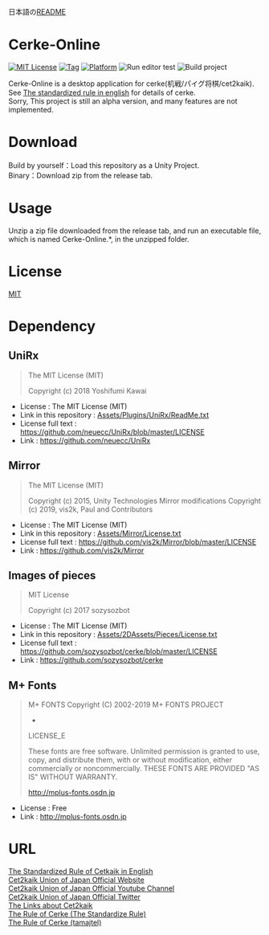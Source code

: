 日本語の[README](README.md)
# Cerke-Online
[![MIT License](https://img.shields.io/github/license/azarashi2931/Cerke-Online)](LICENSE)
[![Tag](https://img.shields.io/github/v/tag/azarashi2931/Cerke-Online)](../../releases)
[![Platform](https://img.shields.io/badge/platform-win--32%20|%20win--64%20|%20linux--64%20|%20osx--64-brightgreen)](LICENSE)
![Run editor test](https://github.com/azarashi2931/Cerke-Online/workflows/Run%20editor%20test/badge.svg?branch=master)
![Build project](https://github.com/azarashi2931/Cerke-Online/workflows/Build%20project/badge.svg?branch=master)
  
Cerke-Online is a desktop application for cerke(机戦/パイグ将棋/cet2kaik).  
See [The standardized rule in english](https://sites.google.com/view/cet2kaik/the-standardized-rule-in-english?authuser=0) for details of cerke.  
Sorry, This project is still an alpha version, and many features are not implemented.

# Download
Build by yourself：Load this repository as a Unity Project.  
Binary：Download zip from the release tab.  

# Usage
Unzip a zip file downloaded from the release tab, and run an executable file, which is named Cerke-Online.*, in the unzipped folder.  

# License
[MIT](LICENSE)

# Dependency
## UniRx
>The MIT License (MIT)
>
>Copyright (c) 2018 Yoshifumi Kawai
+ License : The MIT License (MIT)
+ Link in this repository : [Assets/Plugins/UniRx/ReadMe.txt](Assets/Plugins/UniRx/ReadMe.txt)
+ License full text : https://github.com/neuecc/UniRx/blob/master/LICENSE
+ Link : https://github.com/neuecc/UniRx  

## Mirror
>The MIT License (MIT)
>
>Copyright (c) 2015, Unity Technologies
>Mirror modifications Copyright (c) 2019, vis2k, Paul and Contributors
+ License : The MIT License (MIT)
+ Link in this repository : [Assets/Mirror/License.txt](Assets/Mirror/License.txt)
+ License full text : https://github.com/vis2k/Mirror/blob/master/LICENSE
+ Link : https://github.com/vis2k/Mirror  

## Images of pieces
>MIT License
>
>Copyright (c) 2017 sozysozbot
+ License : The MIT License (MIT)
+ Link in this repository : [Assets/2DAssets/Pieces/License.txt](Assets/2DAssets/Pieces/License.txt)
+ License full text : https://github.com/sozysozbot/cerke/blob/master/LICENSE
+ Link : https://github.com/sozysozbot/cerke

## M+ Fonts
>M+ FONTS                                Copyright (C) 2002-2019 M+ FONTS PROJECT
>
>-
>
>LICENSE_E
>
>
>
>
>These fonts are free software.
>Unlimited permission is granted to use, copy, and distribute them, with
>or without modification, either commercially or noncommercially.
>THESE FONTS ARE PROVIDED "AS IS" WITHOUT WARRANTY.
>
>
>http://mplus-fonts.osdn.jp
>
+ License : Free
+ Link : http://mplus-fonts.osdn.jp

# URL
[The Standardized Rule of Cetkaik in English](https://github.com/sozysozbot/cerke/blob/master/y1_huap1_summary_en.pdf)  
[Cet2kaik Union of Japan Official Website](https://sites.google.com/view/cet2kaik/トップページ?authuser=0)  
[Cet2kaik Union of Japan Official Youtube Channel](https://www.youtube.com/channel/UCdjFUR1MvJ-oExWUKlY2M8A)  
[Cet2kaik Union of Japan Official Twitter](https://twitter.com/cet2kaik)  
[The Links about Cet2kaik](https://sozysozbot.github.io/cerke/)  
[The Rule of Cerke (The Standardize Rule)](https://github.com/sozysozbot/cerke/blob/master/y1_huap1_summary.pdf)  
[The Rule of Cerke (tamajtel)](https://drive.google.com/file/d/1GMnbM5yeqwySTRimGzk-Hvr1eKxo8le6/view)  
